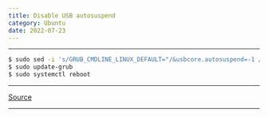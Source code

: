 ```yaml
---
title: Disable USB autosuspend
category: Ubuntu
date: 2022-07-23
---
```


-----

```bash
$ sudo sed -i 's/GRUB_CMDLINE_LINUX_DEFAULT="/&usbcore.autosuspend=-1 /' /etc/default/grub
$ sudo update-grub
$ sudo systemctl reboot
```

-----

[Source](https://askubuntu.com/a/1161074)

-----
